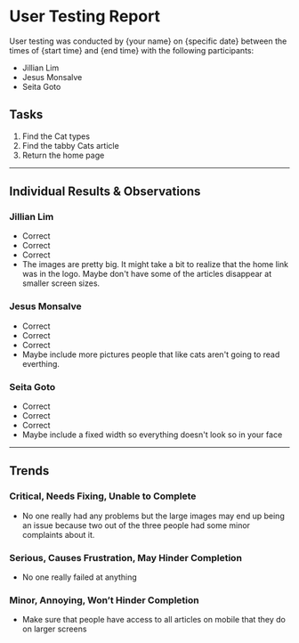 # User Testing Report

User testing was conducted by {your name} on {specific date} between the times of {start time} and {end time} with the following participants:

- Jillian Lim
- Jesus Monsalve
- Seita Goto

## Tasks

1. Find the Cat types
2. Find the tabby Cats article
3. Return the home page

---

## Individual Results & Observations

### Jillian Lim

- Correct
- Correct
- Correct
- The images are pretty big. It might take a bit to realize that the home link was in the logo. Maybe don't have some of the articles disappear at smaller screen sizes.

### Jesus Monsalve

- Correct
- Correct
- Correct
- Maybe include more pictures people that like cats aren't going to read everthing.

### Seita Goto

- Correct
- Correct
- Correct
- Maybe include a fixed width so everything doesn't look so in your face

---

## Trends

### Critical, Needs Fixing, Unable to Complete

- No one really had any problems but the large images may end up being an issue because two out of the three people had some minor complaints about it.

### Serious, Causes Frustration, May Hinder Completion

- No one really failed at anything

### Minor, Annoying, Won’t Hinder Completion

- Make sure that people have access to all articles on mobile that they do on larger screens